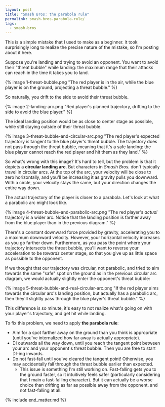 ```yaml
---
layout: post
title: "Smash Bros: the parabola rule"
permalink: smash-bros-parabola-rule/
tags:
  - smash-bros
---
```


This is a simple mistake that I used to make as a beginner. It took surprisingly long to realize the precise nature of the mistake, so I'm posting about it here.

Suppose you're landing and trying to avoid an opponent. You want to avoid their "threat bubble" while landing: the maximum range that their attacks can reach in the time it takes you to land.

{% image 1-threat-bubble.png
   "The red player is in the air, while the blue player is on the ground, projecting a threat bubble." %}

So naturally, you drift to the side to avoid their threat bubble.

{% image 2-landing-arc.png
   "Red player's planned trajectory, drifting to the side to avoid the blue player." %}

The ideal landing position would be as close to center stage as possible, while still staying outside of their threat bubble.

{% image 3-threat-bubble-and-circular-arc.png
   "The red player's expected trajectory is tangent to the blue player's threat bubble. The trajectory does not pass through the threat bubble, meaning that it's a safe landing: the blue player cannot reach the red player and hit them as they land." %}

So what's wrong with this image? It's hard to tell, but the problem is that it depicts a **circular landing arc**. But characters in *Smash Bros.* don't typically travel in circular arcs. At the top of the arc, your velocity will be close to zero horizontally, and you'll be increasing it as gravity pulls you downward. With a circle, your velocity stays the same, but your direction changes the entire way down.

The actual trajectory of the player is closer to a parabola. Let's look at what a parabolic arc might look like.

{% image 4-threat-bubble-and-parabolic-arc.png
   "The red player's *actual* trajectory is a wider arc. Notice that the landing position is farther away from the blue player than in the previous diagram." %}

There's a constant downward force provided by gravity, accelerating you to a maximum downward velocity. However, your horizontal velocity increases as you go farther down. Furthermore, as you pass the point where your trajectory intersects the threat bubble, you'll want to reverse your acceleration to be *towards* center stage, so that you give up as little space as possible to the opponent.

If we thought that our trajectory was circular, not parabolic, and tried to aim towards the same "safe" spot on the ground as in the previous circular arc diagram, we would actually slightly enter the opponent's threat bubble:

{% image 5-threat-bubble-and-real-circular-arc.png
   "If the red player aims towards the circular arc's landing position, but actually has a parabolic arc, then they'll slightly pass through the blue player's threat bubble." %}

This difference is so minute, it's easy to not realize what's going on with your player's trajectory, and get hit while landing.

To fix this problem, we need to apply **the parabola rule**:

* Aim for a spot farther away on the ground than you think is appropriate (until you've internalized how far away is actually appropriate).
* DI outwards all the way down, until you reach the tangent point between your arc and your opponent's threat bubble. Then you are free to start DI-ing inwards.
* Do not fast-fall until you've cleared the tangent point! Otherwise, you may accidentally fall through the threat bubble earlier than expected.
  * This issue is something I'm still working on. Fast-falling gets you to the ground faster, so it intuitively feels safer (particularly considering that I main a fast-falling character). But it can actually be a worse choice than drifting as far as possible away from the opponent, and not fast-falling at all.

{% include end_matter.md %}
